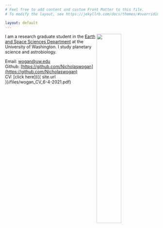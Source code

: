 ```yaml
---
# Feel free to add content and custom Front Matter to this file.
# To modify the layout, see https://jekyllrb.com/docs/themes/#overriding-theme-defaults

layout: default
---
```

<div>
    <img src="{{ 'images/bio_im.jpg' | absolute_url }}" style="float:right;width:40%">
</div>

I am a research graduate student in the [Earth and Space Sciences Department](https://www.ess.washington.edu/) at the University of Washington. I study planetary science and astrobiology.

Email: wogan@uw.edu  
Github: [https://github.com/Nicholaswogan](https://github.com/Nicholaswogan)  
CV: [click here]({{ site.url }}/files/wogan_CV_6-4-2021.pdf)  
